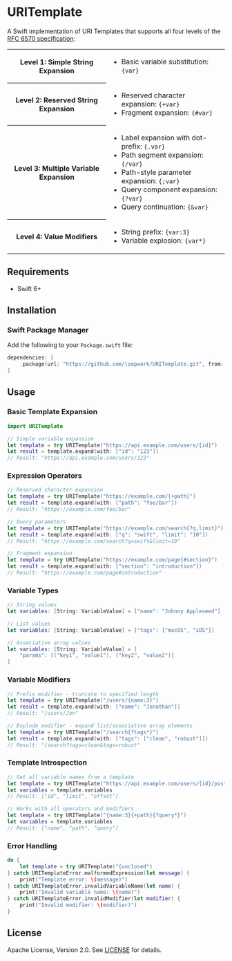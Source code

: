 # URITemplate

A Swift implementation of URI Templates
that supports all four levels of the 
[RFC 6570 specification][rfc6570]:

<table>
    <tr>
        <th>Level 1: Simple String Expansion</th>
        <td>
            <ul>
                <li>Basic variable substitution: <code>{var}</code></li>
            </ul>
        </td>
    </tr>
    <tr>
        <th>Level 2: Reserved String Expansion</th>
        <td>
            <ul>
                <li>Reserved character expansion: <code>{+var}</code></li>
                <li>Fragment expansion: <code>{#var}</code></li>
            </ul>
        </td>
    </tr>
    <tr>
        <th>Level 3: Multiple Variable Expansion</th>
        <td>
            <ul>
                <li>Label expansion with dot-prefix: <code>{.var}</code></li>
                <li>Path segment expansion: <code>{/var}</code></li>
                <li>Path-style parameter expansion: <code>{;var}</code></li>
                <li>Query component expansion: <code>{?var}</code></li>
                <li>Query continuation: <code>{&var}</code></li>
            </ul>
        </td>
    </tr>
    <tr>
        <th>Level 4: Value Modifiers</th>
        <td>
            <ul>
                <li>String prefix: <code>{var:3}</code></li>
                <li>Variable explosion: <code>{var*}</code></li>
            </ul>
        </td>
    </tr>
</table>

## Requirements

* Swift 6+

## Installation

### Swift Package Manager

Add the following to your `Package.swift` file:

```swift
dependencies: [
    .package(url: "https://github.com/loopwork/URITemplate.git", from: "1.1.0")
]
```

## Usage

### Basic Template Expansion

```swift
import URITemplate

// Simple variable expansion
let template = try URITemplate("https://api.example.com/users/{id}")
let result = template.expand(with: ["id": "123"])
// Result: "https://api.example.com/users/123"
```

### Expression Operators

```swift
// Reserved character expansion
let template = try URITemplate("https://example.com/{+path}")
let result = template.expand(with: ["path": "foo/bar"])
// Result: "https://example.com/foo/bar"

// Query parameters
let template = try URITemplate("https://example.com/search{?q,limit}")
let result = template.expand(with: ["q": "swift", "limit": "10"])
// Result: "https://example.com/search?q=swift&limit=10"

// Fragment expansion
let template = try URITemplate("https://example.com/page{#section}")
let result = template.expand(with: ["section": "introduction"])
// Result: "https://example.com/page#introduction"
```

### Variable Types

```swift
// String values
let variables: [String: VariableValue] = ["name": "Johnny Appleseed"]

// List values
let variables: [String: VariableValue] = ["tags": ["macOS", "iOS"]]

// Associative array values
let variables: [String: VariableValue] = [
    "params": [("key1", "value1"), ("key2", "value2")]
]
```

### Variable Modifiers

```swift
// Prefix modifier - truncate to specified length
let template = try URITemplate("/users/{name:3}")
let result = template.expand(with: ["name": "Jonathan"])
// Result: "/users/Jon"

// Explode modifier - expand list/associative array elements
let template = try URITemplate("/search{?tags*}")
let result = template.expand(with: ["tags": ["clean", "robust"]])
// Result: "/search?tags=clean&tags=robust"
```

### Template Introspection

```swift
// Get all variable names from a template
let template = try URITemplate("https://api.example.com/users/{id}/posts{?limit,offset}")
let variables = template.variables
// Result: ["id", "limit", "offset"]

// Works with all operators and modifiers
let template = try URITemplate("{name:3}{+path}{?query*}")
let variables = template.variables
// Result: ["name", "path", "query"]
```

### Error Handling

```swift
do {
    let template = try URITemplate("{unclosed")
} catch URITemplateError.malformedExpression(let message) {
    print("Template error: \(message)")
} catch URITemplateError.invalidVariableName(let name) {
    print("Invalid variable name: \(name)")
} catch URITemplateError.invalidModifier(let modifier) {
    print("Invalid modifier: \(modifier)")
}
```

## License

Apache License, Version 2.0. See [LICENSE](LICENSE) for details.

[rfc6570]: https://datatracker.ietf.org/doc/html/rfc6570